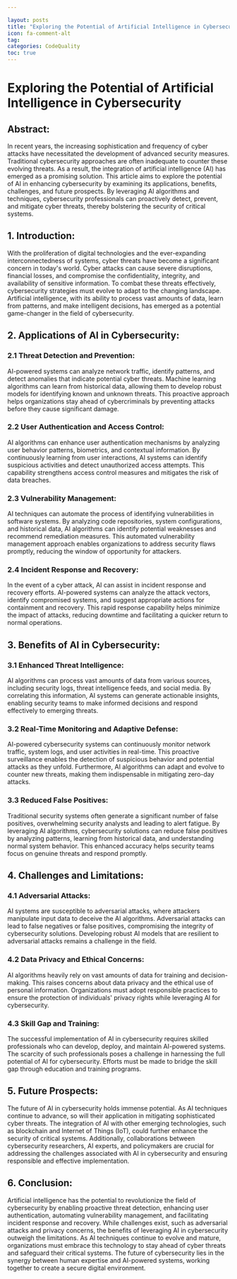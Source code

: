 ```yaml
---

layout: posts
title: "Exploring the Potential of Artificial Intelligence in Cybersecurity"
icon: fa-comment-alt
tag:      
categories: CodeQuality
toc: true
---
```




# Exploring the Potential of Artificial Intelligence in Cybersecurity

## Abstract:
In recent years, the increasing sophistication and frequency of cyber attacks have necessitated the development of advanced security measures. Traditional cybersecurity approaches are often inadequate to counter these evolving threats. As a result, the integration of artificial intelligence (AI) has emerged as a promising solution. This article aims to explore the potential of AI in enhancing cybersecurity by examining its applications, benefits, challenges, and future prospects. By leveraging AI algorithms and techniques, cybersecurity professionals can proactively detect, prevent, and mitigate cyber threats, thereby bolstering the security of critical systems.

## 1. Introduction:
With the proliferation of digital technologies and the ever-expanding interconnectedness of systems, cyber threats have become a significant concern in today's world. Cyber attacks can cause severe disruptions, financial losses, and compromise the confidentiality, integrity, and availability of sensitive information. To combat these threats effectively, cybersecurity strategies must evolve to adapt to the changing landscape. Artificial intelligence, with its ability to process vast amounts of data, learn from patterns, and make intelligent decisions, has emerged as a potential game-changer in the field of cybersecurity.

## 2. Applications of AI in Cybersecurity:
### 2.1 Threat Detection and Prevention:
AI-powered systems can analyze network traffic, identify patterns, and detect anomalies that indicate potential cyber threats. Machine learning algorithms can learn from historical data, allowing them to develop robust models for identifying known and unknown threats. This proactive approach helps organizations stay ahead of cybercriminals by preventing attacks before they cause significant damage.

### 2.2 User Authentication and Access Control:
AI algorithms can enhance user authentication mechanisms by analyzing user behavior patterns, biometrics, and contextual information. By continuously learning from user interactions, AI systems can identify suspicious activities and detect unauthorized access attempts. This capability strengthens access control measures and mitigates the risk of data breaches.

### 2.3 Vulnerability Management:
AI techniques can automate the process of identifying vulnerabilities in software systems. By analyzing code repositories, system configurations, and historical data, AI algorithms can identify potential weaknesses and recommend remediation measures. This automated vulnerability management approach enables organizations to address security flaws promptly, reducing the window of opportunity for attackers.

### 2.4 Incident Response and Recovery:
In the event of a cyber attack, AI can assist in incident response and recovery efforts. AI-powered systems can analyze the attack vectors, identify compromised systems, and suggest appropriate actions for containment and recovery. This rapid response capability helps minimize the impact of attacks, reducing downtime and facilitating a quicker return to normal operations.

## 3. Benefits of AI in Cybersecurity:
### 3.1 Enhanced Threat Intelligence:
AI algorithms can process vast amounts of data from various sources, including security logs, threat intelligence feeds, and social media. By correlating this information, AI systems can generate actionable insights, enabling security teams to make informed decisions and respond effectively to emerging threats.

### 3.2 Real-Time Monitoring and Adaptive Defense:
AI-powered cybersecurity systems can continuously monitor network traffic, system logs, and user activities in real-time. This proactive surveillance enables the detection of suspicious behavior and potential attacks as they unfold. Furthermore, AI algorithms can adapt and evolve to counter new threats, making them indispensable in mitigating zero-day attacks.

### 3.3 Reduced False Positives:
Traditional security systems often generate a significant number of false positives, overwhelming security analysts and leading to alert fatigue. By leveraging AI algorithms, cybersecurity solutions can reduce false positives by analyzing patterns, learning from historical data, and understanding normal system behavior. This enhanced accuracy helps security teams focus on genuine threats and respond promptly.

## 4. Challenges and Limitations:
### 4.1 Adversarial Attacks:
AI systems are susceptible to adversarial attacks, where attackers manipulate input data to deceive the AI algorithms. Adversarial attacks can lead to false negatives or false positives, compromising the integrity of cybersecurity solutions. Developing robust AI models that are resilient to adversarial attacks remains a challenge in the field.

### 4.2 Data Privacy and Ethical Concerns:
AI algorithms heavily rely on vast amounts of data for training and decision-making. This raises concerns about data privacy and the ethical use of personal information. Organizations must adopt responsible practices to ensure the protection of individuals' privacy rights while leveraging AI for cybersecurity.

### 4.3 Skill Gap and Training:
The successful implementation of AI in cybersecurity requires skilled professionals who can develop, deploy, and maintain AI-powered systems. The scarcity of such professionals poses a challenge in harnessing the full potential of AI for cybersecurity. Efforts must be made to bridge the skill gap through education and training programs.

## 5. Future Prospects:
The future of AI in cybersecurity holds immense potential. As AI techniques continue to advance, so will their application in mitigating sophisticated cyber threats. The integration of AI with other emerging technologies, such as blockchain and Internet of Things (IoT), could further enhance the security of critical systems. Additionally, collaborations between cybersecurity researchers, AI experts, and policymakers are crucial for addressing the challenges associated with AI in cybersecurity and ensuring responsible and effective implementation.

## 6. Conclusion:
Artificial intelligence has the potential to revolutionize the field of cybersecurity by enabling proactive threat detection, enhancing user authentication, automating vulnerability management, and facilitating incident response and recovery. While challenges exist, such as adversarial attacks and privacy concerns, the benefits of leveraging AI in cybersecurity outweigh the limitations. As AI techniques continue to evolve and mature, organizations must embrace this technology to stay ahead of cyber threats and safeguard their critical systems. The future of cybersecurity lies in the synergy between human expertise and AI-powered systems, working together to create a secure digital environment.